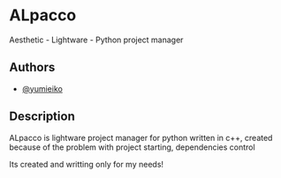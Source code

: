 
# ALpacco

Aesthetic - Lightware - Python project manager

## Authors

- [@yumieiko](https://www.github.com/yumieiko)


## Description

ALpacco is lightware project manager for python written in c++, created because of the problem with project starting, dependencies control

Its created and writting only for my needs!